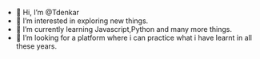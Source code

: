 - 👋 Hi, I’m @Tdenkar
- 👀 I’m interested in exploring new things.
- 🌱 I’m currently learning Javascript,Python and many more things.
- 💞️ I’m looking for a platform where i can practice what i have learnt in all these years.

<!---
Tdenkar/Tdenkar is a ✨ special ✨ repository because its `README.md` (this file) appears on your GitHub profile.
You can click the Preview link to take a look at your changes.
--->
